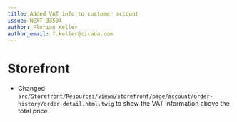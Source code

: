 ```yaml
---
title: Added VAT info to customer account
issue: NEXT-33594
author: Florian Keller
author_email: f.keller@cicada.com
---
```

# Storefront
* Changed `src/Storefront/Resources/views/storefront/page/account/order-history/order-detail.html.twig` to show the VAT information above the total price.
